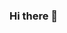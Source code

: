 ### Hi there 👋

<!--
**salihselimsekerci/salihselimsekerci** is a ✨ _special_ ✨ repository because its `README.md` (this file) appears on your GitHub profile.

Hello, this is **Salih Selim ŞEKERCİ**. I'm a Computer Science student living in Istanbul, TR. I very love software development.
My experience in information technology, which is my passion and predisposition, is improving through my trainings and personal efforts.
With happiness and pride in the field I am passionate about; I want to be productive with determination, desire and determination.

- 💼 Check my professional profile on [Linkedin](https://www.linkedin.com/in/salihselimsekerci/)
- 📓 See my blog profile on [Medium](https://www.salihselimsekerci.medium.com)

- 🔭 I’m currently working on Software
- 🌱 I’m currently learning Computer Science
- 💬 Ask me about Coding,CS Fundementals About
- 👯 I’m looking to collaborate on promising software projects with passionate developers.
- ⚡ Fun fact Develop software and swim
- 📫 You can reach me on https://www.github.com/salihselimsekerci/

